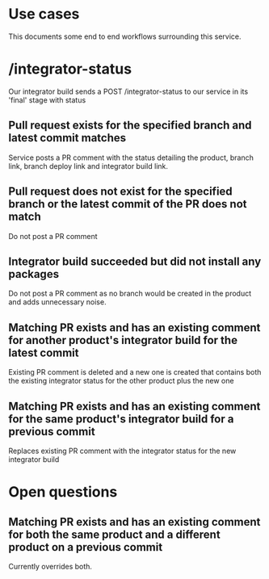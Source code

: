 # Use cases

This documents some end to end workflows surrounding this service.

# /integrator-status

Our integrator build sends a POST /integrator-status to our service in its 'final' stage with status

## Pull request exists for the specified branch and latest commit matches

Service posts a PR comment with the status detailing the product, branch link, branch deploy link and integrator build link.

## Pull request does not exist for the specified branch or the latest commit of the PR does not match

Do not post a PR comment

## Integrator build succeeded but did not install any packages

Do not post a PR comment as no branch would be created in the product and adds unnecessary noise.

## Matching PR exists and has an existing comment for another product's integrator build for the latest commit

Existing PR comment is deleted and a new one is created that contains both the existing integrator status for the other product plus the new one

## Matching PR exists and has an existing comment for the same product's integrator build for a previous commit

Replaces existing PR comment with the integrator status for the new integrator build

# Open questions

## Matching PR exists and has an existing comment for both the same product and a different product on a previous commit

Currently overrides both.
